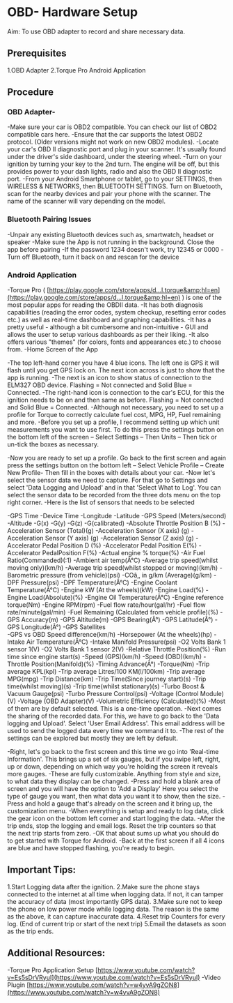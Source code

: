 # OBD- Hardware Setup

Aim: To use OBD adapter to record and share necessary data.

## Prerequisites

1.OBD Adapter
2.Torque Pro Android Application

## Procedure

### OBD Adapter-

-Make sure your car is OBD2 compatible. You can check our list of OBD2 compatible cars here.
-Ensure that the car supports the latest OBD2 protocol. (Older versions might not work on new OBD2 modules).
-Locate your car&#39;s OBD II diagnostic port and plug in your scanner. It&#39;s usually found under the driver&#39;s side dashboard, under the steering wheel.
-Turn on your ignition by turning your key to the 2nd turn. The engine will be off, but this provides power to your dash lights, radio and also the OBD II diagnostic port.
-From your Android Smartphone or tablet, go to your SETTINGS, then WIRELESS &amp; NETWORKS, then BLUETOOTH SETTINGS. Turn on Bluetooth, scan for the nearby devices and pair your phone with the scanner. The name of the scanner will vary depending on the model.

### Bluetooth Pairing Issues

-Unpair any existing Bluetooth devices such as, smartwatch, headset or speaker
-Make sure the App is not running in the background. Close the app before pairing
-If the password 1234 doesn&#39;t work, try 12345 or 0000
-Turn off Bluetooth, turn it back on and rescan for the device

### Android Application

-Torque Pro ( [https://play.google.com/store/apps/d...l.torque&amp;hl=en](https://play.google.com/store/apps/d...l.torque&amp;hl=en) ) is one of the most popular apps for reading the OBDII data.
-It has both diagnosis capabilities (reading the error codes, system checkup, resetting error codes etc.) as well as real-time dashboard and graphing capabilities.
-It has a pretty useful - although a bit cumbersome and non-intuitive - GUI and allows the user to setup various dashboards as per their liking.
-It also offers various &quot;themes&quot; (for colors, fonts and appearances etc.) to choose from.
-Home Screen of the App

-The top left-hand corner you have 4 blue icons. The left one is GPS it will flash until you get GPS lock on. The next icon across is just to show that the app is running.
-The next is an icon to show status of connection to the ELM327 OBD device. Flashing = Not connected and Solid Blue = Connected.
-The right-hand icon is connection to the car&#39;s ECU, for this the ignition needs to be on and then same as before. Flashing = Not connected and Solid Blue = Connected.
-Although not necessary, you need to set up a profile for Torque to correctly calculate fuel cost, MPG, HP, Fuel remaining and more.
-Before you set up a profile, I recommend setting up which unit measurements you want to use first. To do this press the settings button on the bottom left of the screen – Select Settings – Then Units – Then tick or un-tick the boxes as necessary.

-Now you are ready to set up a profile. Go back to the first screen and again press the settings button on the bottom left – Select Vehicle Profile – Create New Profile- Then fill in the boxes with details about your car.
-Now let&#39;s select the sensor data we need to capture. For that go to Settings and select &#39;Data Logging and Upload&#39; and in that &#39;Select What to Log&#39;. You can select the sensor data to be recorded from the three dots menu on the top right corner.
-Here is the list of sensors that needs to be selected

-GPS Time
-Device Time
-Longitude
-Latitude
-GPS Speed (Meters/second)
-Altitude
-G(x)
-G(y)
-G(z)
-G(calibrated)
-Absolute Throttle Position B (%)
-Acceleration Sensor (Total)(g)
-Acceleration Sensor (X axis) (g)
-Acceleration Sensor (Y axis) (g)
-Acceleration Sensor (Z axis) (g)
-Accelerator Pedal Position D (%)
-Accelerator Pedal Position E(%)
-Accelerator PedalPosition F(%)
-Actual engine % torque(%)
-Air Fuel Ratio(Commanded)(:1)
-Ambient air temp(Â°C)
-Average trip speed(whilst moving only)(km/h)
-Average trip speed(whilst stopped or moving)(km/h)
-Barometric pressure (from vehicle)(psi)
-COâ‚‚ in g/km (Average)(g/km)
-DPF Pressure(psi)
-DPF Temperature(Â°C)
-Engine Coolant Temperature(Â°C)
-Engine kW (At the wheels)(kW)
-Engine Load(%)
-Engine Load(Absolute)(%)
-Engine Oil Temperature(Â°C)
-Engine reference torque(Nm)
-Engine RPM(rpm)
-Fuel flow rate/hour(gal/hr)
-Fuel flow rate/minute(gal/min)
-Fuel Remaining (Calculated from vehicle profile)(%)
-GPS Accuracy(m)
-GPS Altitude(m)
-GPS Bearing(Â°)
-GPS Latitude(Â°)
-GPS Longitude(Â°)
-GPS Satellites        
-GPS vs OBD Speed difference(km/h)
-Horsepower (At the wheels)(hp)
-Intake Air Temperature(Â°C)
-Intake Manifold Pressure(psi)
-O2 Volts Bank 1 sensor 1(V)
-O2 Volts Bank 1 sensor 2(V)
-Relative Throttle Position(%)
-Run time since engine start(s)
-Speed (GPS)(km/h)
-Speed (OBD)(km/h)
-Throttle Position(Manifold)(%)
-Timing Advance(Â°)
-Torque(Nm)
-Trip average KPL(kpl)
-Trip average Litres/100 KM(l/100km)
-Trip average MPG(mpg)
-Trip Distance(km)
-Trip Time(Since journey start)(s)
-Trip time(whilst moving)(s)
-Trip time(whilst stationary)(s)
-Turbo Boost &amp; Vacuum Gauge(psi)
-Turbo Pressure Control(psi)
-Voltage (Control Module)(V)
-Voltage (OBD Adapter)(V)
-Volumetric Efficiency (Calculated)(%)
-Most of them are by default selected. This is a one-time operation.
-Next comes the sharing of the recorded data. For this, we have to go back to the &#39;Data logging and Upload&#39;. Select &#39;User Email Address&#39;. This email address will be used to send the logged data every time we command it to.
-The rest of the settings can be explored but mostly they are left by default.

-Right, let&#39;s go back to the first screen and this time we go into &#39;Real-time Information&#39;. This brings up a set of six gauges, but if you swipe left, right, up or down, depending on which way you&#39;re holding the screen it reveals more gauges.
-These are fully customizable. Anything from style and size, to what data they display can be changed.
-Press and hold a blank area of screen and you will have the option to &#39;Add a Display&#39; Here you select the type of gauge you want, then what data you want it to show, then the size.
-Press and hold a gauge that&#39;s already on the screen and it bring up, the customization menu.
-When everything is setup and ready to log data, click the gear icon on the bottom left corner and start logging the data.
-After the trip ends, stop the logging and email logs. Reset the trip counters so that the next trip starts from zero.
-OK that about sums up what you should do to get started with Torque for Android.
-Back at the first screen if all 4 icons are blue and have stopped flashing, you&#39;re ready to begin.

## Important Tips:

1.Start Logging data after the ignition.
2.Make sure the phone stays connected to the internet at all time when logging data. If not, it can tamper the accuracy of data (most importantly GPS data).
3.Make sure not to keep the phone on low power mode while logging data. The reason is the same as the above, it can capture inaccurate data.
4.Reset trip Counters for every log. (End of current trip or start of the next trip)
5.Email the datasets as soon as the trip ends.

## Additional Resources:

-Torque Pro Application Setup [https://www.youtube.com/watch?v=Es5sDrVRyuI](https://www.youtube.com/watch?v=Es5sDrVRyuI)
-Video Plugin [https://www.youtube.com/watch?v=w4yvA9gZON8](https://www.youtube.com/watch?v=w4yvA9gZON8)
